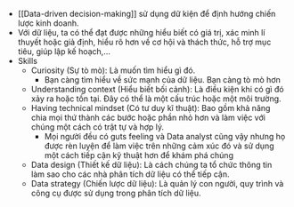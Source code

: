 - [[Data-driven decision-making]] sử dụng dữ kiện để định hướng chiến lược kinh doanh.
- Với dữ liệu, ta có thể đạt được những hiểu biết có giá trị, xác minh lí thuyết hoặc giả định, hiểu rõ hơn về cơ hội và thách thức, hỗ trợ mục tiêu, giúp lập kế hoạch,...
- Skills
	- Curiosity (Sự tò mò): Là muốn tìm hiểu gì đó.
		- Bạn càng tìm hiểu về sức mạnh của dữ liệu. Bạn càng tò mò hơn
	- Understanding context (Hiểu biết bối cảnh): Là điều kiện khi có gì đó xảy ra hoặc tồn tại. Đây có thể là một cấu trúc hoặc một môi trường.
	- Having technical mindset (Có tư duy kĩ thuật): Bao gồm khả năng chia mọi thứ thành các bước hoặc phần nhỏ hơn và làm việc với chúng một cách có trật tự và hợp lý.
		- Mọi người đều có guts feeling và Data analyst cũng vậy nhưng họ được rèn luyện để làm việc trên những cảm xúc đó và sử dụng một cách tiếp cận kỹ thuật hơn để khám phá chúng 
	- Data design (Thiết kế dữ liệu): Là cách chúng ta tổ chức thông tin làm sao cho các nhà phân tích dữ liệu có thể tiếp cận. 
	- Data strategy (Chiến lược dữ liệu): Là quản lý con người, quy trình và công cụ được sử dụng trong phân tích dữ liệu.